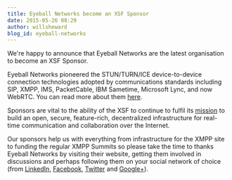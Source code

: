 ```yaml
---
title: Eyeball Networks become an XSF Sponsor
date: 2015-05-26 08:29
author: willsheward
blog_id: eyeball-networks
---
```


We're happy to announce that Eyeball Networks are the latest organisation to become an XSF Sponsor.

Eyeball Networks pioneered the STUN/TURN/ICE device-to-device connection technologies adopted by communications standards including SIP, XMPP, IMS, PacketCable, IBM Sametime, Microsoft Lync, and now WebRTC. You can read more about them [here](http://xmpp.org/sponsor/our-sponsors/eyeball-networks/).

Sponsors are vital to the ability of the XSF to continue to fulfil its [mission](http://xmpp.org/about-xmpp/xsf/xsf-mission/) to build an open, secure, feature-rich, decentralized infrastructure for real-time communication and collaboration over the Internet.

Our sponsors help us with everything from infrastructure for the XMPP site to funding the regular XMPP Summits so please take the time to thanks Eyeball Networks by visiting their website, getting them involved in discussions and perhaps following them on your social network of choice (from [LinkedIn](https://www.linkedin.com/company/eyeball-networks "LinkedIn"), [Facebook](https://www.facebook.com/EyeballNetworks "Facebook: Eyeball Networks"), [Twitter](https://twitter.com/eyeballnetworks "Twitter: Eyeball Networks") and [Google+](https://plus.google.com/+EyeballNetworks/posts "Google+: Eyeball Networks")).
 
